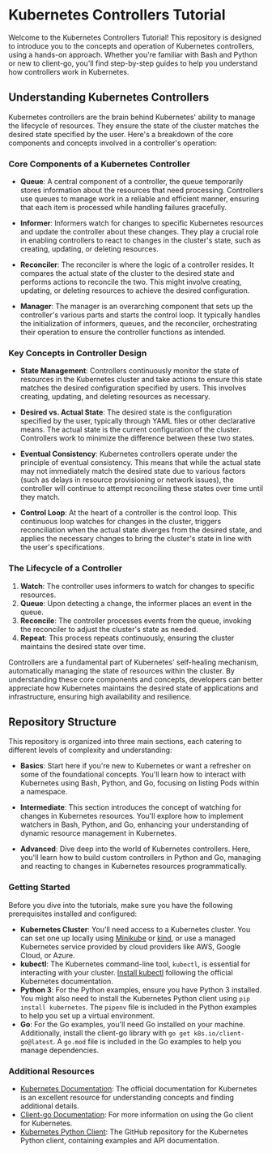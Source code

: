 # Kubernetes Controllers Tutorial

Welcome to the Kubernetes Controllers Tutorial! This repository is designed to introduce you to the concepts and operation of Kubernetes controllers, using a hands-on approach. Whether you're familiar with Bash and Python or new to client-go, you'll find step-by-step guides to help you understand how controllers work in Kubernetes.

## Understanding Kubernetes Controllers

Kubernetes controllers are the brain behind Kubernetes' ability to manage the lifecycle of resources. They ensure the state of the cluster matches the desired state specified by the user. Here's a breakdown of the core components and concepts involved in a controller's operation:

### Core Components of a Kubernetes Controller

- **Queue**: A central component of a controller, the queue temporarily stores information about the resources that need processing. Controllers use queues to manage work in a reliable and efficient manner, ensuring that each item is processed while handling failures gracefully.

- **Informer**: Informers watch for changes to specific Kubernetes resources and update the controller about these changes. They play a crucial role in enabling controllers to react to changes in the cluster's state, such as creating, updating, or deleting resources.

- **Reconciler**: The reconciler is where the logic of a controller resides. It compares the actual state of the cluster to the desired state and performs actions to reconcile the two. This might involve creating, updating, or deleting resources to achieve the desired configuration.

- **Manager**: The manager is an overarching component that sets up the controller's various parts and starts the control loop. It typically handles the initialization of informers, queues, and the reconciler, orchestrating their operation to ensure the controller functions as intended.

### Key Concepts in Controller Design

- **State Management**: Controllers continuously monitor the state of resources in the Kubernetes cluster and take actions to ensure this state matches the desired configuration specified by users. This involves creating, updating, and deleting resources as necessary.

- **Desired vs. Actual State**: The desired state is the configuration specified by the user, typically through YAML files or other declarative means. The actual state is the current configuration of the cluster. Controllers work to minimize the difference between these two states.

- **Eventual Consistency**: Kubernetes controllers operate under the principle of eventual consistency. This means that while the actual state may not immediately match the desired state due to various factors (such as delays in resource provisioning or network issues), the controller will continue to attempt reconciling these states over time until they match.

- **Control Loop**: At the heart of a controller is the control loop. This continuous loop watches for changes in the cluster, triggers reconciliation when the actual state diverges from the desired state, and applies the necessary changes to bring the cluster's state in line with the user's specifications.

### The Lifecycle of a Controller

1. **Watch**: The controller uses informers to watch for changes to specific resources.
2. **Queue**: Upon detecting a change, the informer places an event in the queue.
3. **Reconcile**: The controller processes events from the queue, invoking the reconciler to adjust the cluster's state as needed.
4. **Repeat**: This process repeats continuously, ensuring the cluster maintains the desired state over time.

Controllers are a fundamental part of Kubernetes' self-healing mechanism, automatically managing the state of resources within the cluster. By understanding these core components and concepts, developers can better appreciate how Kubernetes maintains the desired state of applications and infrastructure, ensuring high availability and resilience.

## Repository Structure

This repository is organized into three main sections, each catering to different levels of complexity and understanding:

- **Basics**: Start here if you're new to Kubernetes or want a refresher on some of the foundational concepts. You'll learn how to interact with Kubernetes using Bash, Python, and Go, focusing on listing Pods within a namespace.

- **Intermediate**: This section introduces the concept of watching for changes in Kubernetes resources. You'll explore how to implement watchers in Bash, Python, and Go, enhancing your understanding of dynamic resource management in Kubernetes.

- **Advanced**: Dive deep into the world of Kubernetes controllers. Here, you'll learn how to build custom controllers in Python and Go, managing and reacting to changes in Kubernetes resources programmatically.

### Getting Started

Before you dive into the tutorials, make sure you have the following prerequisites installed and configured:

- **Kubernetes Cluster**: You'll need access to a Kubernetes cluster. You can set one up locally using [Minikube](https://minikube.sigs.k8s.io/docs/start/) or [kind](https://kind.sigs.k8s.io/), or use a managed Kubernetes service provided by cloud providers like AWS, Google Cloud, or Azure.
- **kubectl**: The Kubernetes command-line tool, `kubectl`, is essential for interacting with your cluster. [Install kubectl](https://kubernetes.io/docs/tasks/tools/) following the official Kubernetes documentation.
- **Python 3**: For the Python examples, ensure you have Python 3 installed. You might also need to install the Kubernetes Python client using `pip install kubernetes`. The `pipenv` file is included in the Python examples to help you set up a virtual environment.
- **Go**: For the Go examples, you'll need Go installed on your machine. Additionally, install the client-go library with `go get k8s.io/client-go@latest`. A `go.mod` file is included in the Go examples to help you manage dependencies.

### Additional Resources

- [Kubernetes Documentation](https://kubernetes.io/docs/home/): The official documentation for Kubernetes is an excellent resource for understanding concepts and finding additional details.
- [Client-go Documentation](https://pkg.go.dev/k8s.io/client-go): For more information on using the Go client for Kubernetes.
- [Kubernetes Python Client](https://github.com/kubernetes-client/python): The GitHub repository for the Kubernetes Python client, containing examples and API documentation.
